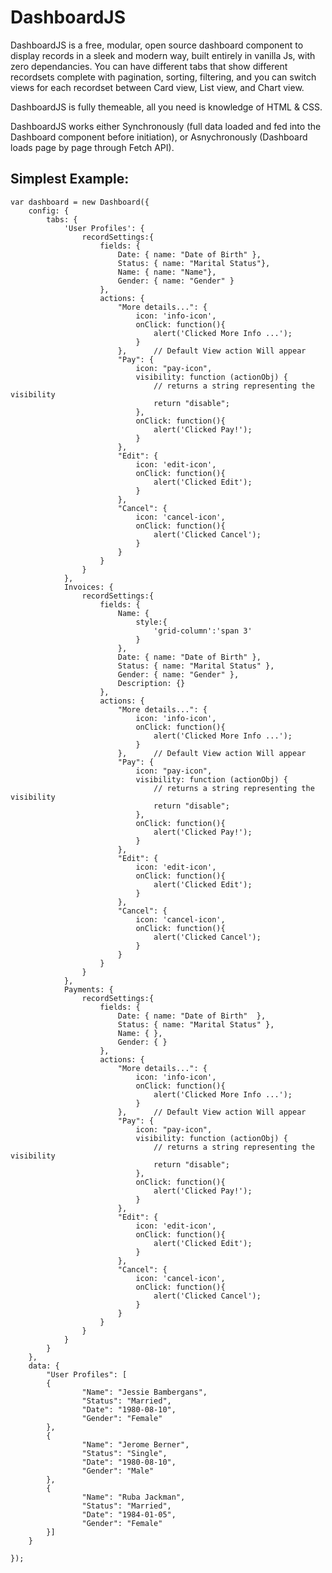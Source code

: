 # DashboardJS

DashboardJS is a free, modular, open source dashboard component to display records in a sleek and modern way, built entirely in vanilla Js, with zero dependancies. 
You can have different tabs that show different recordsets complete with pagination, sorting, filtering, and you can switch views for each recordset between Card view, List view, and Chart view.

DashboardJS is fully themeable, all you need is knowledge of HTML & CSS.

DashboardJS works either Synchronously (full data loaded and fed into the Dashboard component before initiation), or Asnychronously (Dashboard loads page by page through Fetch API).

Simplest Example:
----------
```
var dashboard = new Dashboard({
	config: {
		tabs: {
			'User Profiles': {
				recordSettings:{
					fields: {
						Date: { name: "Date of Birth" },
						Status: { name: "Marital Status"},
						Name: {	name: "Name"},
						Gender: { name: "Gender" }
					},
					actions: {
						"More details...": {
							icon: 'info-icon',
							onClick: function(){
								alert('Clicked More Info ...');
							}
						},  	// Default View action Will appear
						"Pay": {
							icon: "pay-icon",
							visibility: function (actionObj) {
								// returns a string representing the visibility
								return "disable";
							},
							onClick: function(){
								alert('Clicked Pay!');
							}
						},
						"Edit": {
							icon: 'edit-icon',
							onClick: function(){
								alert('Clicked Edit');
							}
						},
						"Cancel": {
							icon: 'cancel-icon',
							onClick: function(){
								alert('Clicked Cancel');
							}
						}
					}
				}
			},
			Invoices: {
				recordSettings:{
					fields: {
						Name: {
							style:{
								'grid-column':'span 3'
							}
						},						
						Date: { name: "Date of Birth" },
						Status: { name: "Marital Status" },
						Gender: { name: "Gender" },
						Description: {}
					},
					actions: {
						"More details...": {
							icon: 'info-icon',
							onClick: function(){
								alert('Clicked More Info ...');
							}
						},  	// Default View action Will appear
						"Pay": {
							icon: "pay-icon",
							visibility: function (actionObj) {
								// returns a string representing the visibility
								return "disable";
							},
							onClick: function(){
								alert('Clicked Pay!');
							}
						},
						"Edit": {
							icon: 'edit-icon',
							onClick: function(){
								alert('Clicked Edit');
							}
						},
						"Cancel": {
							icon: 'cancel-icon',
							onClick: function(){
								alert('Clicked Cancel');
							}
						}
					}
				}
			},
			Payments: {
				recordSettings:{
					fields: {
						Date: { name: "Date of Birth"  },
						Status: { name: "Marital Status" },
						Name: {	},
						Gender: { }
					},
					actions: {
						"More details...": {
							icon: 'info-icon',
							onClick: function(){
								alert('Clicked More Info ...');
							}
						},  	// Default View action Will appear
						"Pay": {
							icon: "pay-icon",
							visibility: function (actionObj) {
								// returns a string representing the visibility
								return "disable";
							},
							onClick: function(){
								alert('Clicked Pay!');
							}
						},
						"Edit": {
							icon: 'edit-icon',
							onClick: function(){
								alert('Clicked Edit');
							}
						},
						"Cancel": {
							icon: 'cancel-icon',
							onClick: function(){
								alert('Clicked Cancel');
							}
						}
					}
				}
			}
		}
	},
	data: {
		"User Profiles": [
		{
				"Name": "Jessie Bambergans",
				"Status": "Married",
				"Date": "1980-08-10",
				"Gender": "Female"
		},
		{
				"Name": "Jerome Berner",
				"Status": "Single",
				"Date": "1980-08-10",
				"Gender": "Male"
		},
		{
				"Name": "Ruba Jackman",
				"Status": "Married",
				"Date": "1984-01-05",
				"Gender": "Female"
		}]
	}
 
});
```
